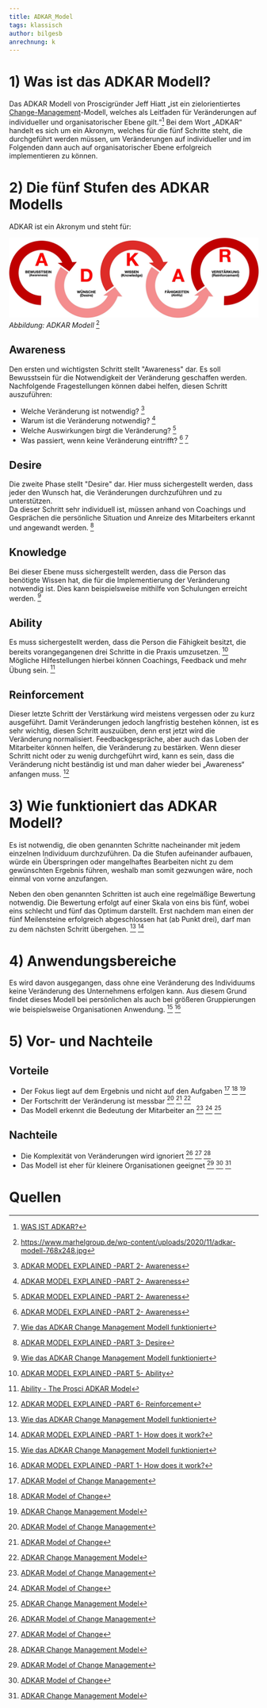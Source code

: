 ```yaml
---
title: ADKAR_Model
tags: klassisch
author: bilgesb
anrechnung: k
---
```

# 1) Was ist das ADKAR Modell?
Das ADKAR Modell von Proscigründer Jeff Hiatt „ist ein zielorientiertes [Change-Management](https://github.com/ManagingProjectsSuccessfully/ManagingProjectsSuccessfully.github.io/tree/main/kb/Change_Management.md)-Modell, welches als Leitfaden für Veränderungen auf individueller und organisatorischer Ebene gilt.“[^1] 
Bei dem Wort „ADKAR“ handelt es sich um ein Akronym, welches für die fünf Schritte steht, die durchgeführt werden müssen, um Veränderungen auf individueller und im Folgenden dann auch auf organisatorischer Ebene erfolgreich implementieren zu können. 
# 2) Die fünf Stufen des ADKAR Modells
ADKAR ist ein Akronym und steht für: 

![Beispielabbildung](ADKAR_Model/adkar-modell.jpg)
*Abbildung: ADKAR Modell* [^2]

## Awareness
Den ersten und wichtigsten Schritt stellt "Awareness" dar. Es soll Bewusstsein für die Notwendigkeit der Veränderung geschaffen werden.
Nachfolgende Fragestellungen können dabei helfen, diesen Schritt auszuführen:

- Welche Veränderung ist notwendig? [^3]
- Warum ist die Veränderung notwendig? [^3]
- Welche Auswirkungen birgt die Veränderung? [^3]
- Was passiert, wenn keine Veränderung eintrifft? [^3] [^4]


## Desire 

Die zweite Phase stellt "Desire" dar. Hier muss sichergestellt werden, dass jeder den Wunsch hat, die Veränderungen durchzuführen und zu unterstützen.  
Da dieser Schritt sehr individuell ist, müssen anhand von Coachings und Gesprächen die persönliche Situation und Anreize des Mitarbeiters erkannt und angewandt werden. [^5]


## Knowledge

Bei dieser Ebene muss sichergestellt werden, dass die Person das benötigte Wissen hat, die für die Implementierung der Veränderung notwendig ist. Dies kann beispielsweise mithilfe von Schulungen erreicht werden. [^4]


## Ability

Es muss sichergestellt werden, dass die Person die Fähigkeit besitzt, die bereits vorangegangenen drei Schritte in die Praxis umzusetzen. [^6] Mögliche Hilfestellungen hierbei können Coachings, Feedback und mehr Übung sein. [^7]


## Reinforcement

Dieser letzte Schritt der Verstärkung wird meistens vergessen oder zu kurz ausgeführt. Damit Veränderungen jedoch langfristig bestehen können, ist es sehr wichtig, diesen Schritt auszuüben, denn erst jetzt wird die Veränderung normalisiert. 
Feedbackgespräche, aber auch das Loben der Mitarbeiter können helfen, die Veränderung zu bestärken. 
Wenn dieser Schritt nicht oder zu wenig durchgeführt wird, kann es sein, dass die Veränderung nicht beständig ist und man daher wieder bei „Awareness“ anfangen muss. [^8]


# 3) Wie funktioniert das ADKAR Modell?

Es ist notwendig, die oben genannten Schritte nacheinander mit jedem einzelnen Individuum durchzuführen. Da die Stufen aufeinander aufbauen, würde ein Überspringen oder mangelhaftes Bearbeiten nicht zu dem gewünschten Ergebnis führen, weshalb man somit gezwungen wäre, noch einmal von vorne anzufangen. 

Neben den oben genannten Schritten ist auch eine regelmäßige Bewertung notwendig. Die Bewertung erfolgt auf einer Skala von eins bis fünf, wobei eins schlecht und fünf das Optimum darstellt. Erst nachdem man einen der fünf Meilensteine erfolgreich abgeschlossen hat (ab Punkt drei), darf man zu dem nächsten Schritt übergehen. [^4] [^9]

# 4) Anwendungsbereiche

Es wird davon ausgegangen, dass ohne eine Veränderung des Individuums keine Veränderung des Unternehmens erfolgen kann. Aus diesem Grund findet dieses Modell bei persönlichen als auch bei größeren Gruppierungen wie beispielsweise Organisationen Anwendung. [^4] [^9]


# 5) Vor- und Nachteile

## Vorteile 

- Der Fokus liegt auf dem Ergebnis und nicht auf den Aufgaben [^10] [^11] [^12]
- Der Fortschritt der Veränderung ist messbar [^10] [^11] [^12]
- Das Modell erkennt die Bedeutung der Mitarbeiter an [^10] [^11] [^12]

 
## Nachteile

- Die Komplexität von Veränderungen wird ignoriert [^10] [^11] [^12]
- Das Modell ist eher für kleinere Organisationen geeignet [^10] [^11] [^12]
 

 
# Quellen

[^1]: [WAS IST ADKAR?](https://www.tiba-prosci.com/was-ist-adkar/)
[^2]: https://www.marhelgroup.de/wp-content/uploads/2020/11/adkar-modell-768x248.jpg
[^3]: [ADKAR MODEL EXPLAINED -PART 2- Awareness](https://youtube.com/watch?v=PwwoyzVfsS8)
[^4]: [Wie das ADKAR Change Management Modell funktioniert](https://mind-force.de/vertrieb/wie-das-adkar-change-management-modell-funktioniert/)
[^5]: [ADKAR MODEL EXPLAINED -PART 3- Desire](https://youtube.com/watch?v=LNT3Rxci-hU)
[^6]: [ADKAR MODEL EXPLAINED -PART 5- Ability](https://youtube.com/watch?v=XvIYdQ8Bp5k)
[^7]: [Ability - The Prosci ADKAR Model](https://www.prosci.com/resources/articles/adkar-model-ability)
[^8]: [ADKAR MODEL EXPLAINED -PART 6- Reinforcement](https://youtube.com/watch?v=QQjyfN7XoQE)
[^9]: [ADKAR MODEL EXPLAINED -PART 1- How does it work?](https://youtube.com/watch?v=Bg5dy1pFdzg)
[^10]: [ADKAR Model of Change Management](http://changemanagementinsight.com/adkar-model-of-change-management/)
[^11]: [ADKAR Model of Change](https://expertprogrammanagement.com/2018/02/adkar-model-of-change/)
[^12]: [ADKAR Change Management Model](https://www.youtube.com/watch?v=oMiI59NMO2Q)
